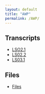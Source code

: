 ```yaml
---
layout: default
title: "AWP"
permalink: /AWP/
---
```


## Transcripts

- [LSO2.1](/AWP/LS021)
- [LS02.2](/AWP/LS022)
- [LS03.1](/AWP/LS031)

## Files

- [Files](/Files)